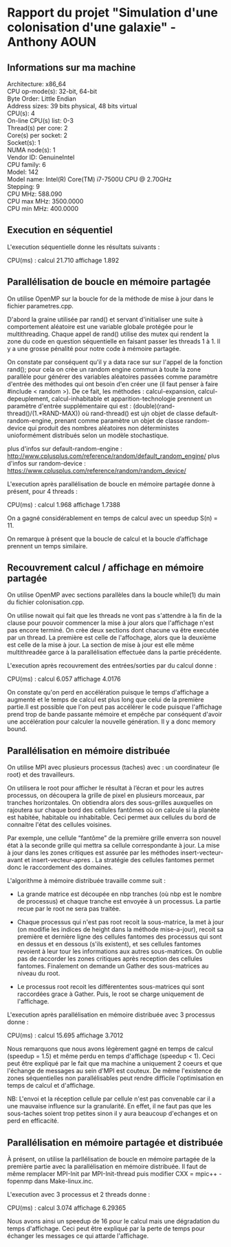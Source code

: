 # Rapport du projet "Simulation d'une colonisation d'une galaxie" - Anthony AOUN

## Informations sur ma machine

Architecture:                    x86_64 \
CPU op-mode(s):                  32-bit, 64-bit \
Byte Order:                      Little Endian \
Address sizes:                   39 bits physical, 48 bits virtual \
CPU(s):                          4 \
On-line CPU(s) list:             0-3 \
Thread(s) per core:              2 \
Core(s) per socket:              2 \
Socket(s):                       1 \
NUMA node(s):                    1 \
Vendor ID:                       GenuineIntel \
CPU family:                      6 \
Model:                           142 \
Model name:                      Intel(R) Core(TM) i7-7500U CPU @ 2.70GHz \
Stepping:                        9 \
CPU MHz:                         588.090 \
CPU max MHz:                     3500.0000 \
CPU min MHz:                     400.0000 

## Execution en séquentiel

L'execution séquentielle donne les résultats suivants : 

CPU(ms) : calcul 21.710  affichage 1.892

## Parallélisation de boucle en mémoire partagée

On utilise OpenMP sur la boucle for de la méthode de mise à jour dans le fichier parametres.cpp.

D'abord la graine utilisée par rand() et servant d'initialiser une suite à comportement aléatoire est une variable 
globale protégée pour le multithreading. Chaque appel de rand() utilise des mutex qui rendent la zone du code en 
question séquentielle en faisant passer les threads 1 à 1. Il y a une grosse pénalité pour notre code à mémoire partagée.

On constate par conséquent qu'il y a data race sur sur l'appel de la fonction rand(); pour cela on crèe un random engine
commun à toute la zone parallèle pour générer des variables aléatoires passées comme paramètre d'entrée des
méthodes qui ont besoin d'en créer une (il faut penser à faire #include < random >). De ce fait, les méthodes : 
calcul-expansion, calcul-depeuplement, calcul-inhabitable et apparition-technologie prennent un paramètre d'entrée 
supplémentaire qui est :
(double)(rand-thread()/(1.*RAND-MAX)) où rand-thread() est ujn objet de classe default-random-engine, 
prenant comme paramètre un objet de classe random-device qui produit des nombres aléatoires non déterministes
unioformément distribués selon un modèle stochastique.

plus d'infos sur default-random-engine : http://www.cplusplus.com/reference/random/default_random_engine/
plus d'infos sur random-device : https://www.cplusplus.com/reference/random/random_device/

L'execution après parallélisation de boucle en mémoire partagée donne à présent, pour 4 threads :

CPU(ms) : calcul 1.968  affichage 1.7388

On a gagné considérablement en temps de calcul avec un speedup S(n) = 11.

On remarque à présent que la boucle de calcul et la boucle d’affichage prennent un temps similaire.

## Recouvrement calcul / affichage en mémoire partagée

On utilise OpenMP avec sections parallèles dans la boucle while(1) du main du fichier colonisation.cpp.

On utilise nowait qui fait que les threads ne vont pas s'attendre à la fin de la clause pour pouvoir commencer 
la mise à jour alors que l'affichage n'est pas encore terminé. On crèe deux sections dont chacune va être executée
par un thread. La première est celle de l'affochage, alors que la deuxième est celle de la mise à jour. La section de 
mise à jour est elle même multithreadée garce à la parallélisation effectuée dans la partie précédente.

L'execution après recouvrement des entrées/sorties par du calcul donne :

CPU(ms) : calcul 6.057  affichage 4.0176

On constate qu'on perd en accélération puisque le temps d'affichage a augmenté et le temps de calcul est plus long que
celui de la première partie.Il est possible que l'on peut pas accélérer le code puisque l'affichage prend trop de bande
passante mémoire et empêche par conséquent d'avoir une accélération pour calculer la nouvelle génération. Il y a donc 
memory bound.

## Parallélisation en mémoire distribuée

On utilise MPI avec plusieurs processus (taches) avec : un coordinateur (le root) et des travailleurs.

On utilisera le root pour afficher le résultat à l’écran et pour les autres processus, on découpera la grille de pixel 
en plusieurs morceaux, par tranches horizontales. On obtiendra alors des sous-grilles auxquelles on rajoutera sur chaque 
bord des cellules fantômes où on calcule si la planète est habitée, habitable ou inhabitable. Ceci permet aux cellules
du bord de connaitre l'état des cellules voisines.

Par exemple, une cellule “fantôme” de la première grille enverra son nouvel état à la seconde grille qui mettra sa cellule 
correspondante à jour. La mise à jour dans les zones critiques est assurée par les méthodes insert-vecteur-avant et
insert-vecteur-apres . La stratégie des cellules fantomes permet donc le raccordement des domaines.

L'algorithme à mémoire distribuée travaille comme suit :

- La grande matrice est découpée en nbp tranches (où nbp est le nombre de processus) et chaque tranche est envoyée à un processus.
La partie recue par le root ne sera pas traitée. 

- Chaque processus qui n'est pas root recoit la sous-matrice, la met à jour (on modifie les indices de height dans la méthode 
mise-a-jour), recoit sa première et dernière ligne des cellules fantomes des processus qui sont en dessus et en dessous (s'ils 
existent), et ses cellules fantomes revoient à leur tour les informations aux autres sous-matrices. On oublie pas de raccorder 
les zones critiques après reception des cellules fantomes. Finalement on demande un Gather des sous-matrices au niveau du root. 

- Le processus root recoit les différententes sous-matrices qui sont raccordées grace à Gather. Puis, le root se charge uniquement 
de l'affichage.


L'execution après parallélisation en mémoire distribuée avec 3 processus donne :

CPU(ms) : calcul 15.695  affichage 3.7012

Nous remarquons que nous avons légèrement gagné en temps de calcul (speedup = 1.5) et même perdu en temps d'affichage (speedup < 1).
Ceci peut être expliqué par le fait que ma machine a uniquement 2 coeurs et que l'échange de messages au sein d'MPI est
couteux. De même l'existence de zones séquentielles non parallélisables peut rendre difficile l'optimisation en temps de
calcul et d'affichage.

NB: L'envoi et la réception cellule par cellule n'est pas convenable car il a une mauvaise influence sur la granularité.
En effet, il ne faut pas que les sous-taches soient trop petites sinon il y aura beaucoup d'echanges et on perd en efficacité.

## Parallélisation en mémoire partagée et distribuée

À présent, on utilise la parllélisation de boucle en mémoire partagée de la première partie avec la parallélisation en mémoire 
distribuée. Il faut de même remplacer MPI-Init par MPI-Init-thread puis modifier CXX = mpic++ -fopenmp dans Make-linux.inc.

L'execution avec 3 processus et 2 threads donne :

CPU(ms) : calcul 3.074  affichage 6.29365

Nous avons ainsi un speedup de 16 pour le calcul mais une dégradation du temps d'affichage. Ceci peut être expliqué par la perte de
temps pour échanger les messages ce qui attarde l'affichage.










